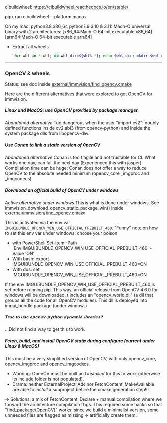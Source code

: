 cibuildwheel:
https://cibuildwheel.readthedocs.io/en/stable/

pipx run cibuildwheel --platform macos

On my mac:
python3.8 x86_64
python3.9 3.10 & 3.11: Mach-O universal binary with 2 architectures: [x86_64:Mach-O 64-bit executable x86_64] [arm64:Mach-O 64-bit executable arm64]

* Extract all wheels
````bash
    for whl in *.whl; do whl_dir=${whl%.*}; echo $whl_dir; mkdir $whl_dir; cd $whl_dir; unzip ../$whl; cd ..;  done
````


----

### OpenCV & wheels

Status: see doc inside [external/immvision/find_opencv.cmake](external/immvision/find_opencv.cmake)

Here are the different alternatives that were explored to get OpenCV for immvision.
   
##### Linux and MacOS: use OpenCV provided by package manager.
_Abandoned alternative_
Too dangerous when the user "import cv2": doubly defined functions inside cv2.abi3 (from opencv-python) 
and inside the system package dlls from libopencv-dev.

##### Use Conan to link a static version of OpenCV
_Abandoned alternative_
Conan is too fragile and not trustable for CI. What works one day, can fail the next day (Experienced this with jasper)
Compilation time can be huge: Conan does not offer a way to reduce OpenCV to the absolute needed minimum
(opencv_core _imgproc and _imgcodecs)

##### Download an official build of OpenCV under windows
_Active alternative under windows_
This is what is done under windows.
See immvision_download_opencv_static_package_win() inside [external/immvision/find_opencv.cmake](external/immvision/find_opencv.cmake)

This is activated via the env var `IMGUIBUNDLE_OPENCV_WIN_USE_OFFICIAL_PREBUILT_460`.
"Funny" note on how to set this env var under windows: choose your poison
* with PowerShell
    Set-Item -Path 'Env:IMGUIBUNDLE_OPENCV_WIN_USE_OFFICIAL_PREBUILT_460' -Value 'ON'
* With bash:
    export IMGUIBUNDLE_OPENCV_WIN_USE_OFFICIAL_PREBUILT_460=ON
* With dos:
    set IMGUIBUNDLE_OPENCV_WIN_USE_OFFICIAL_PREBUILT_460=ON

If the env IMGUIBUNDLE_OPENCV_WIN_USE_OFFICIAL_PREBUILT_460 is set before running pip.
This way, an official release from OpenCV 4.6.0 for windows will be downloaded.
t includes an "opencv_world.dll" (a dll that groups all the code for all OpenCV modules).
This dll is deployed into imgui_bundle package (under windows)


##### Truc to use opencv-python dynamic libraries?
...Did not find a way to get this to work.

##### Fetch, build, and install OpenCV *static* during configure (current under Linux & MacOS)
This must be a very simplified version of OpenCV, with only opencv_core, opencv_imgproc and opencv_imgcodecs.

* Warning: OpenCV must be built and *installed* for this to work (otherwise its include folder is not populated).
* Drama: neither ExternalProject_Add nor FetchContent_MakeAvailable are able to _install_ a subproject before the cmake 
generation step!!!

=> Solutions: a mix of FetchContent_Declare + manual compilation where we forward the architecture compilation flags.
This required some hacks so that "find_package(OpenCV)" works: since we build a minimalist version, some unneeded files
are flagged as missing => artificially create them.
